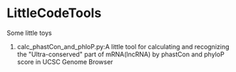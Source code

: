 # LittleCodeTools
Some little toys
1. calc_phastCon_and_phloP.py:A little tool for calculating and recognizing the "Ultra-conserved" part of mRNA(lncRNA) by phastCon and phyloP score in UCSC Genome Browser
